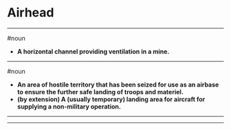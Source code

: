 # Airhead
---
#noun
- **A horizontal channel providing ventilation in a mine.**
---
#noun
- **An area of hostile territory that has been seized for use as an airbase to ensure the further safe landing of troops and materiel.**
- **(by extension) A (usually temporary) landing area for aircraft for supplying a non-military operation.**
---
---
